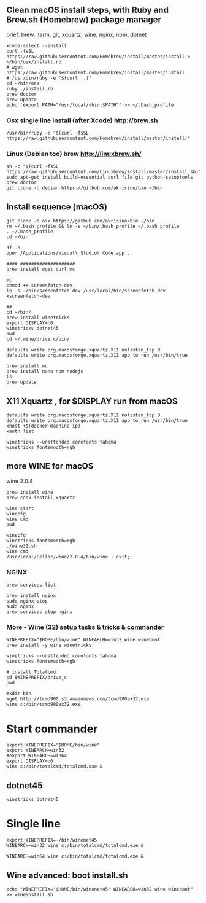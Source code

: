 ## Clean macOS install steps, with Ruby and Brew.sh (Homebrew) package manager

brief: brew, iterm, git, xquartz, wine, nginx, npm, dotnet

```
xcode-select --install
curl -fsSL https://raw.githubusercontent.com/Homebrew/install/master/install > ~/bin/osx/install.rb
# wget https://raw.githubusercontent.com/Homebrew/install/master/install
# /usr/bin/ruby -e "$(curl ..)"
cd ~/bin/osx
ruby ./install.rb
brew doctor
brew update
echo 'export PATH="/usr/local/sbin:$PATH"' >> ~/.bash_profile
```

### Osx single line install (after Xcode) http://brew.sh
`/usr/bin/ruby -e "$(curl -fsSL https://raw.githubusercontent.com/Homebrew/install/master/install)"`

### Linux (Debian too) brew http://linuxbrew.sh/
```
sh -c "$(curl -fsSL https://raw.githubusercontent.com/Linuxbrew/install/master/install.sh)"
sudo apt-get install build-essential curl file git python-setuptools
brew doctor
git clone -b debian https://github.com/akrisiun/bin ~/bin
```

## Install sequence (macOS)
```
git clone -b osx https://github.com/akrisiun/bin ~/bin
rm ~/.bash_profile && ln -s ~/bin/.bash_profile ~/.bash_profile 
. ~/.bash_profile
cd ~/bin

df -h
open /Applications/Visual\ Studio\ Code.app .

#### ####################
brew install wget curl mc

mc
chmod +x screenfetch-dev 
ln -s ~/bin/screenfetch-dev /usr/local/bin/screenfetch-dev
xscreenfetch-dev

## 
cd ~/bin/
brew install winetricks
export DISPLAY=:0
winetricks dotnet45
pwd
cd ~/.wine/drive_c/bin/

defaults write org.macosforge.xquartz.X11 nolisten_tcp 0
defaults write org.macosforge.xquartz.X11 app_to_run /usr/bin/true

brew install mc
brew install nano npm nodejs
ls
brew update
```

## X11 Xquartz , for $DISPLAY run from macOS

```
defaults write org.macosforge.xquartz.X11 nolisten_tcp 0
defaults write org.macosforge.xquartz.X11 app_to_run /usr/bin/true
xhost +$(docker-machine ip)
xauth list

winetricks --unattended corefonts tahoma
winetricks fontsmooth=rgb
```

## more WINE for macOS 

wine 2.0.4

```
brew install wine
brew cask install xquartz

wine start 
winecfg
wine cmd
pwd

winecfg
winetricks fontsmooth=rgb
./wine32.sh 
wine cmd
/usr/local/Cellar/wine/2.0.4/bin/wine ; exit;
```

### NGINX

```
brew services list

brew install nginx
sudo nginx stop
sudo nginx
brew services stop nginx
```

### More - Wine (32) setup tasks & tricks & commander 
```
WINEPREFIX="$HOME/bin/wine" WINEARCH=win32 wine wineboot
brew install -y wine winetricks

winetricks --unattended corefonts tahoma
winetricks fontsmooth=rgb

# install Totalcmd
cd $WINEPREFIX/drive_c
pwd

mkdir bin
wget http://tcmd900.s3.amazonaws.com/tcmd900ax32.exe
wine c:/bin/tcmd900ax32.exe
```

# Start commander 
```
export WINEPREFIX="$HOME/bin/wine"
export WINEARCH=win32
#export WINEARCH=win64
export DISPLAY=:0
wine c:/bin/totalcmd/totalcmd.exe &
```

## dotnet45
`winetricks dotnet45`

# Single line

```
export WINEPREFIX=~/bin/winenet45 
WINEARCH=win32 wine c:/bin/totalcmd/totalcmd.exe &

WINEARCH=win64 wine c:/bin/totalcmd/totalcmd.exe &
``` 

## Wine advanced: boot install.sh

`echo "WINEPREFIX="$HOME/bin/winenet45" WINEARCH=win32 wine wineboot" >> wineinstall.sh`
